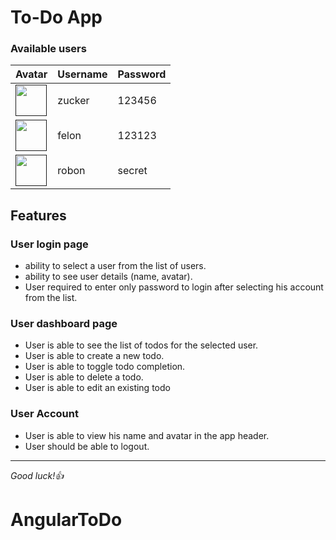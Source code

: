 # To-Do App

### Available users

| Avatar | Username | Password |
| ------ | -------- | -------- |
| [<img src="https://robohash.org/zucker-ping.png" width="50">]() | zucker | 123456 |
| [<img src="https://robohash.org/felon-must.png" width="50">]() | felon | 123123 |
| [<img src="https://robohash.org/robon-wood.png" width="50">]() | robon | secret |

## Features

### User login page

- ability to select a user from the list of users.
- ability to see user details (name, avatar).
- User required to enter only password to login after selecting his account from the list.

### User dashboard page

- User is able to see the list of todos for the selected user.
- User is able to create a new todo.
- User is able to toggle todo completion.
- User is able to delete a todo.
- User is able to edit an existing todo

### User Account

- User is able to view his name and avatar in the app header.
- User should be able to logout.

---

*Good luck!👍*
# AngularToDo
